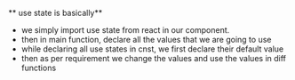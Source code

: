 ** use state is basically** 
- we simply import use state from react in our component.
- then in main function, declare all the values that we are going to use 
- while declaring all use states in cnst, we first declare their default value
- then as per requirement we change the values and use the values in diff functions